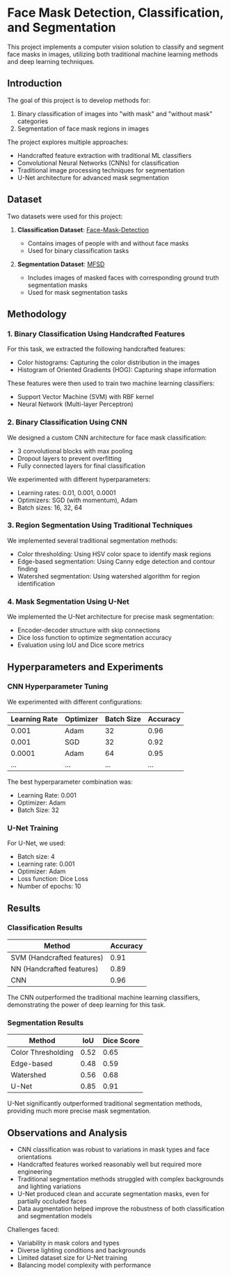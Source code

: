 # Face Mask Detection, Classification, and Segmentation

This project implements a computer vision solution to classify and segment face masks in images, utilizing both traditional machine learning methods and deep learning techniques.

## Introduction

The goal of this project is to develop methods for:
1. Binary classification of images into "with mask" and "without mask" categories
2. Segmentation of face mask regions in images

The project explores multiple approaches:
- Handcrafted feature extraction with traditional ML classifiers
- Convolutional Neural Networks (CNNs) for classification
- Traditional image processing techniques for segmentation
- U-Net architecture for advanced mask segmentation

## Dataset

Two datasets were used for this project:

1. **Classification Dataset**: [Face-Mask-Detection](https://github.com/chandrikadeb7/Face-Mask-Detection/tree/master/dataset)
   - Contains images of people with and without face masks
   - Used for binary classification tasks

2. **Segmentation Dataset**: [MFSD](https://github.com/sadjadrz/MFSD)
   - Includes images of masked faces with corresponding ground truth segmentation masks
   - Used for mask segmentation tasks

## Methodology

### 1. Binary Classification Using Handcrafted Features

For this task, we extracted the following handcrafted features:
- Color histograms: Capturing the color distribution in the images
- Histogram of Oriented Gradients (HOG): Capturing shape information

These features were then used to train two machine learning classifiers:
- Support Vector Machine (SVM) with RBF kernel
- Neural Network (Multi-layer Perceptron)

### 2. Binary Classification Using CNN

We designed a custom CNN architecture for face mask classification:
- 3 convolutional blocks with max pooling
- Dropout layers to prevent overfitting
- Fully connected layers for final classification

We experimented with different hyperparameters:
- Learning rates: 0.01, 0.001, 0.0001
- Optimizers: SGD (with momentum), Adam
- Batch sizes: 16, 32, 64

### 3. Region Segmentation Using Traditional Techniques

We implemented several traditional segmentation methods:
- Color thresholding: Using HSV color space to identify mask regions
- Edge-based segmentation: Using Canny edge detection and contour finding
- Watershed segmentation: Using watershed algorithm for region identification

### 4. Mask Segmentation Using U-Net

We implemented the U-Net architecture for precise mask segmentation:
- Encoder-decoder structure with skip connections
- Dice loss function to optimize segmentation accuracy
- Evaluation using IoU and Dice score metrics

## Hyperparameters and Experiments

### CNN Hyperparameter Tuning

We experimented with different configurations:

| Learning Rate | Optimizer | Batch Size | Accuracy |
|---------------|-----------|------------|----------|
| 0.001         | Adam      | 32         | 0.96     |
| 0.001         | SGD       | 32         | 0.92     |
| 0.0001        | Adam      | 64         | 0.95     |
| ...           | ...       | ...        | ...      |

The best hyperparameter combination was:
- Learning Rate: 0.001
- Optimizer: Adam
- Batch Size: 32

### U-Net Training

For U-Net, we used:
- Batch size: 4
- Learning rate: 0.001
- Optimizer: Adam
- Loss function: Dice Loss
- Number of epochs: 10

## Results

### Classification Results

| Method                    | Accuracy |
|---------------------------|----------|
| SVM (Handcrafted features)| 0.91     |
| NN (Handcrafted features) | 0.89     |
| CNN                       | 0.96     |

The CNN outperformed the traditional machine learning classifiers, demonstrating the power of deep learning for this task.

### Segmentation Results

| Method             | IoU    | Dice Score |
|--------------------|--------|------------|
| Color Thresholding | 0.52   | 0.65       |
| Edge-based         | 0.48   | 0.59       |
| Watershed          | 0.56   | 0.68       |
| U-Net              | 0.85   | 0.91       |

U-Net significantly outperformed traditional segmentation methods, providing much more precise mask segmentation.

## Observations and Analysis

- CNN classification was robust to variations in mask types and face orientations
- Handcrafted features worked reasonably well but required more engineering
- Traditional segmentation methods struggled with complex backgrounds and lighting variations
- U-Net produced clean and accurate segmentation masks, even for partially occluded faces
- Data augmentation helped improve the robustness of both classification and segmentation models

Challenges faced:
- Variability in mask colors and types
- Diverse lighting conditions and backgrounds
- Limited dataset size for U-Net training
- Balancing model complexity with performance
